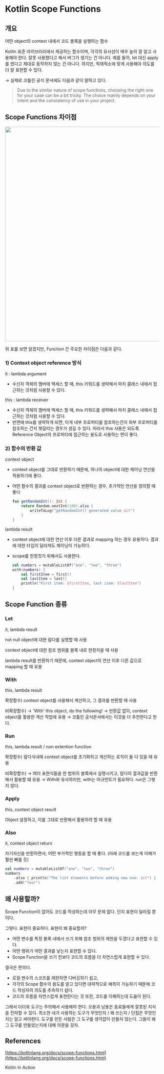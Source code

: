 # Kotlin Scope Functions


## 개요

어떤 object의 context 내에서 코드 블록을 실행하는 함수

Kotlin 표준 라이브러리에서 제공하는 함수이며, 각각의 유사성이 매우 높아 잘 알고 사용해야 한다. 잘못 사용했다고 해서 버그가 생기는 건 아니다. 예를 들어, let 대신 apply를 썼다고 제대로 동작하지 않는 건 아니다. 하지만, 적재적소에 맞게 사용해야 의도를 더 잘 표현할 수 있다.

→ 실제로 코틀린 공식 문서에도 다음과 같이 말하고 있다.

> Due to the similar nature of scope functions, choosing the right one for your case can be a bit tricky. The choice mainly depends on your intent and the consistency of use in your project.

## Scope Functions 차이점

<img src="https://raw.githubusercontent.com/momentjin/blog-repository/ac13acd93edc089610669e088bb7f7ef66f891ae/resource/image/kotlin_scope_functions.png" width="700px"> 
</div>

위 표를 보면 알겠지만, Function 간 주요한 차이점은 다음과 같다.

### 1) Context object reference 방식

it : lambda argument

- 수신자 객체의 멤버에 액세스 할 때, this 키워드를 생략해서 마치 클래스 내에서 접근하는 것처럼 사용할 수 있다.

this : lambda receiver

- 수신자 객체의 멤버에 액세스 할 때, this 키워드를 생략해서 마치 클래스 내에서 접근하는 것처럼 사용할 수 있다.
- 반면에 this를 생략하게 되면, 이게 내부 프로퍼티를 참조하는건지 외부 프로퍼티를 참조하는 건지 헷갈리는 경우가 생길 수 있다. 따라서 this 사용은 되도록 Reference Object의 프로퍼티에 접근하는 용도로 사용하는  편이 좋다.

### 2) 함수의 반환 값

context object

- context object를 그대로 반환하기 때문에, 하나의 object에 대한 체이닝 연산을 적용하기에 좋다.
- 어떤 함수의 결과를 context object로 반환하는 경우, 추가적인 연산을 정의할 때 좋다

    ```kotlin
    fun getRandomInt(): Int {
        return Random.nextInt(100).also {
            writeToLog("getRandomInt() generated value $it")
        }
    }	
    ```

lambda result

- context object에 대한 연산 이후 다른 결과로 mapping 하는 경우 유용하다. 결과에 대한 타입이 달라져도 체이닝이 가능하다.
- scope를 한정짓기 위해서도 사용한다.

    ```kotlin
    val numbers = mutableListOf("one", "two", "three")
    with(numbers) {
        val firstItem = first()
        val lastItem = last()        
        println("First item: $firstItem, last item: $lastItem")
    }
    ```

## Scope Function 종류

### Let

it, lambda result

not null object에 대한 람다를 실행할 때 사용

context object에 대한 참조 범위를 블록 내로 한정지을 때 사용

lambda result를 반환하기 때문에, context object의 연산 이후 다른 값으로 mapping 할 때 유용

### With

this, lambda result

확장함수) context object를 사용해서 계산하고, 그 결과를 반환할 때 사용

비확장함수) 
→ 'With' this object, do the following!
→ 반환값 없이, context object를 활용한 계산 작업에 유용
→ 코틀린 공식문서에서는 이것을 더 추천한다고 한다.

### Run

this, lambda result / non extention function

확장함수) 람다식내에 context object를 초기화하고 계산하는 로직이 둘 다 있을 때 유용

비확장함수)
→ 여러 표현식들을 한 범위의 블록에서 실행시키고, 람다의 결과값을 반환해서 활용할 떄 유용
→ With와 유사하지만, with는 아규먼트가 필요하다. run은 그렇지 않다.

### Apply

this, context object result

Object 설정하고, 이를 그대로 반환해서 활용하려 할 때 유용

### Also

it, context object return

자기자신을 반환하면서, 어떤 부가적인 행동을 할 때 좋다. (아래 코드를 보는게 이해가 훨씬 빠를 듯)

```kotlin
val numbers = mutableListOf("one", "two", "three")
numbers
    .also { println("The list elements before adding new one: $it") }
    .add("four")
```

## 왜 사용할까?

Scope Function이 없어도 코드를 작성하는데 아무 문제 없다. 단지 표현이 달라질 뿐이다.

그렇다. 표현이 중요하다. 표현이 왜 중요할까?

- 어떤 변수를 특정 블록 내에서 쓰기 위해 참조 범위의 제한을 두겠다고 표현할 수 있다.
- 어떤 행위가 어떤 결과를 낳는지 표현할 수 있다.
- Scope Function을 쓰기 전보다 코드의 흐름을 더 자연스럽게 표현할 수 있다.

결국은 편의다. 

- 로컬 변수의 스코프를 제한하면 디버깅하기 쉽고,
- 각각의 Scope 함수의 용도를 알고 있다면 대략적으로 예측이 가능하기 때문에 코드 작성자의 의도를 추측하기 쉽다.
- 코드의 흐름을 자연스럽게 표현한다는 것 또한, 코드를 이해하는데 도움이 된다.

그래서 더더욱 도구는 주의해서 사용해야 한다. 오용과 남용은 동료들에게 잘못된 지식을 전파할 수 있다.
최소한 내가 사용하는 도구가 무엇인지 / 왜 쓰는지 / 단점은 무엇인지는 알고 써야한다. 도구를 만든 사람은 그 도구를 생각없이 만들지 않는다. 그들이 왜 그 도구를 만들었는지에 대해 의문을 갖자. 

## References

[https://kotlinlang.org/docs/scope-functions.html](https://kotlinlang.org/docs/scope-functions.html)

Kotlin In Action